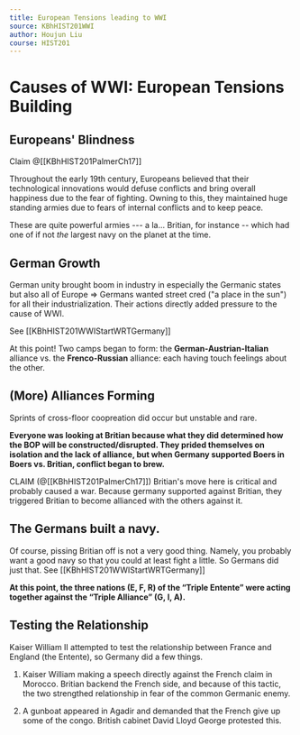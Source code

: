 ```yaml
---
title: European Tensions leading to WWI
source: KBhHIST201WWI
author: Houjun Liu
course: HIST201
---
```


# Causes of WWI: European Tensions Building
## Europeans' Blindness
Claim @[[KBhHIST201PalmerCh17]] 

Throughout the early 19th century, Europeans believed that their technological innovations would defuse conflicts and bring overall happiness due to the fear of fighting. Owning to this, they maintained huge standing armies due to fears of internal conflicts and to keep peace.

These are quite powerful armies --- a la... Britian, for instance -- which had one of if not *the* largest navy on the planet at the time.

## German Growth
German unity brought boom in industry in especially the Germanic states but also all of Europe => Germans wanted street cred ("a place in the sun") for all their industrialization. Their actions directly added pressure to the cause of WWI.

See [[KBhHIST201WWIStartWRTGermany]] 

At this point! Two camps began to form: the **German-Austrian-Italian** alliance vs. the **Frenco-Russian** alliance: each having touch feelings about the other.

## (More) Alliances Forming 
Sprints of cross-floor coopreation did occur but unstable and rare.

**Everyone was looking at Britian because what they did determined how the BOP will be constructed/disrupted. They prided themselves on isolation and the lack of alliance, but when Germany supported Boers in Boers vs. Britian, conflict began to brew.**

CLAIM (@[[KBhHIST201PalmerCh17]]) Britian's move here is critical and probably caused a war. Because germany supported against Britian, they triggered Britian to become allianced with the others against it.

## The Germans built a navy.
Of course, pissing Britian off is not a very good thing. Namely, you probably want a good navy so that you could at least fight a little. So Germans did just that. See [[KBhHIST201WWIStartWRTGermany]] 

**At this point, the three nations (E, F, R) of the “Triple Entente” were acting together against the “Triple Alliance” (G, I, A).**

## Testing the Relationship
Kaiser William II attempted to test the relationship between France and England (the Entente), so Germany did a few things.

1. Kaiser William making a speech directly against the French claim in Morocco. Britian backend the French side, and because of this tactic, the two strengthed relationship in fear of the common Germanic enemy.

2. A gunboat appeared in Agadir and demanded that the French give up some of the congo. British cabinet David Lloyd George protested this.


